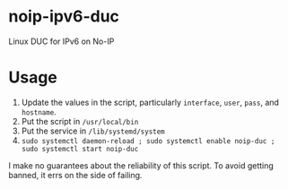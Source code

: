 # noip-ipv6-duc
Linux DUC for IPv6 on No-IP

# Usage

 1. Update the values in the script, particularly `interface`, `user`, `pass`, and `hostname`.
 2. Put the script in `/usr/local/bin`
 3. Put the service in `/lib/systemd/system`
 4. `sudo systemctl daemon-reload ; sudo systemctl enable noip-duc ; sudo systemctl start noip-duc`

I make no guarantees about the reliability of this script. To avoid getting banned, it errs on the side of failing.
